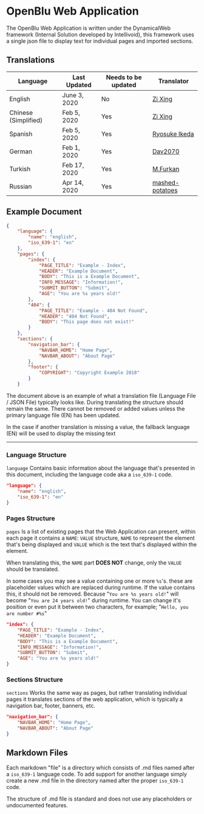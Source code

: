# OpenBlu Web Application

The OpenBlu Web Application is written under the DynamicalWeb
framework (Internal Solution developed by Intellivoid), this
framework uses a single json file to display text for individual
pages and imported sections.


## Translations

| Language             | Last Updated   | Needs to be updated  | Translator                                            |
|----------------------|----------------|----------------------|-------------------------------------------------------|
| English              | June 3, 2020   | No                   | [Zi Xing](https://github.com/netkas)                  |
| Chinese (Simplified) | Feb 5, 2020    | Yes                  | [Zi Xing](https://github.com/netkas)                  |
| Spanish              | Feb 5, 2020    | Yes                  | [Ryosuke Ikeda](https://github.com/takarushi)         |
| German               | Feb 1, 2020    | Yes                  | [Dav2070](https://github.com/Dav2070)                 |
| Turkish              | Feb 17, 2020   | Yes                  | [M.Furkan](https://github.com/muhammedfurkan)         |
| Russian              | Apr 14, 2020   | Yes                  | [mashed-potatoes](https://github.com/mashed-potatoes) |


## Example Document
```json
{
    "language": {
        "name": "english",
        "iso_639-1": "en"
    },
    "pages": {
        "index": {
            "PAGE_TITLE": "Example - Index",
            "HEADER": "Example Document",
            "BODY": "This is a Example Document",
            "INFO_MESSAGE": "Information!",
            "SUBMIT_BUTTON": "Submit",
            "AGE": "You are %s years old!"
        },
        "404": {
            "PAGE_TITLE": "Example - 404 Not Found",
            "HEADER": "404 Not Found",
            "BODY": "This page does not exist!"
        }
    },
    "sections": {
        "navigation_bar": {
            "NAVBAR_HOME": "Home Page",
            "NAVBAR_ABOUT": "About Page"
        },
        "footer": {
            "COPYRIGHT": "Copyright Example 2018"
        }
    }
```

The document above is an example of what a translation file
(Language File / JSON File) typically looks like. During
translating the structure should remain the same. There cannot
be removed or added values unless the primary language file
(EN) has been updated.

In the case if another translation is missing a value, the
fallback language (EN) will be used to display the missing
text

-----------------------------------------------------------------

### Language Structure

`language` Contains basic information about the language
that's presented in this document, including the language code
aka a `iso_639-1` code.

```json
"language": {
    "name": "english",
    "iso_639-1": "en"
}
```


### Pages Structure

`pages` Is a list of existing pages that the Web Application
can present, within each page it contains a `NAME`: `VALUE`
structure, `NAME` to represent the element that's being
displayed and `VALUE` which is the text that's displayed
within the element.

When translating this, the `NAME` part **DOES NOT** change, only
the `VALUE` should be translated.

In some cases you may see a value containing one or more `%s`'s.
these are placeholder values which are replaced during runtime.
If the value contains this, it should not be removed. Because
"`You are %s years old!`" will become "`You are 24 years old!`"
during runtime. You can change it's position or even put it
between two characters, for example; "`Hello, you are number #%s`"

```json
"index": {
    "PAGE_TITLE": "Example - Index",
    "HEADER": "Example Document",
    "BODY": "This is a Example Document",
    "INFO_MESSAGE": "Information!",
    "SUBMIT_BUTTON": "Submit",
    "AGE": "You are %s years old!"
}
```

### Sections Structure

`sections` Works the same way as pages, but rather translating
individual pages it translates sections of the web application,
which is typically a navigation bar, footer, banners, etc.

```json
"navigation_bar": {
    "NAVBAR_HOME": "Home Page",
    "NAVBAR_ABOUT": "About Page"
}
```


## Markdown Files

Each markdown "file" is a directory which consists of .md files named
after a `iso_639-1` language code. To add support for another language
simply create a new .md file in the directory named after the proper
`iso_639-1` code.

The structure of .md file is standard and does not use any placeholders
or undocumented features.
